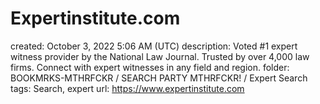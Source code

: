 # Expertinstitute.com

created: October 3, 2022 5:06 AM (UTC)
description: Voted #1 expert witness provider by the National Law Journal. Trusted by over 4,000 law firms. Connect with expert witnesses in any field and region.
folder: BOOKMRKS-MTHRFCKR / SEARCH PARTY MTHRFCKR! / Expert Search
tags: Search, expert
url: https://www.expertinstitute.com